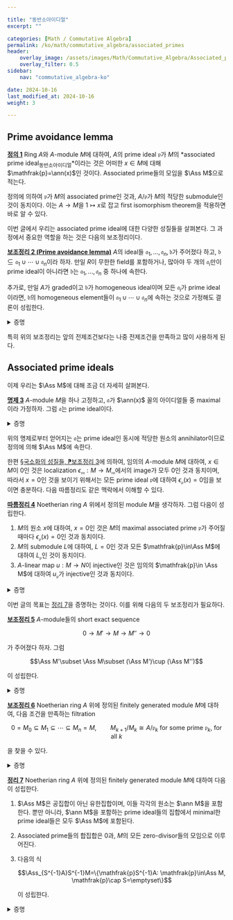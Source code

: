 ```yaml
---

title: "동반소아이디얼"
excerpt: ""

categories: [Math / Commutative Algebra]
permalink: /ko/math/commutative_algebra/associated_primes
header:
    overlay_image: /assets/images/Math/Commutative_Algebra/Associated_primes.png
    overlay_filter: 0.5
sidebar: 
    nav: "commutative_algebra-ko"

date: 2024-10-16
last_modified_at: 2024-10-16
weight: 3

---
```


## Prime avoidance lemma

<div class="definition" markdown="1">

<ins id="def1">**정의 1**</ins> Ring $A$와 $A$-module $M$에 대하여, $A$의 prime ideal $\mathfrak{p}$가 $M$의 *associated prime ideal<sub>동반소아이디얼</sub>*이라는 것은 어떠한 $x\in M$에 대해 $\mathfrak{p}=\ann(x)$인 것이다. Associated prime들의 모임을 $\Ass M$으로 적는다. 

</div>

정의에 의하여 $\mathfrak{p}$가 $M$의 associated prime인 것과, $A/\mathfrak{p}$가 $M$의 적당한 submodule인 것이 동치이다. 이는 $A \rightarrow M$을 $1\mapsto x$로 잡고 first isomorphism theorem을 적용하면 바로 알 수 있다. 

이번 글에서 우리는 associated prime ideal에 대한 다양한 성질들을 살펴본다. 그 과정에서 중요한 역할을 하는 것은 다음의 보조정리이다.

<div class="proposition" markdown="1">

<ins id="lem2">**보조정리 2 (Prime avoidance lemma)**</ins> $A$의 ideal들 $\mathfrak{a}_1,\ldots, \mathfrak{a}_n, \mathfrak{b}$가 주어졌다 하고, $\mathfrak{b}\subseteq \mathfrak{a}_1\cup\cdots\cup \mathfrak{a}_n$이라 하자. 만일 $R$이 무한한 field를 포함하거나, 많아야 두 개의 $\mathfrak{a}_i$만이 prime ideal이 아니라면 $\mathfrak{b}$는 $\mathfrak{a}_1,\ldots, \mathfrak{a}_n$ 중 하나에 속한다. 

추가로, 만일 $A$가 graded이고 $\mathfrak{b}$가 homogeneous ideal이며 모든 $\mathfrak{a}_i$가 prime ideal이라면, $\mathfrak{b}$의 homogeneous element들이 $\mathfrak{a}_1\cup\cdots\cup \mathfrak{a}_n$에 속하는 것으로 가정해도 결론이 성립한다.

</div>
<details class="proof" markdown="1">
<summary>증명</summary>

만일 $R$이 무한한 field $\mathbb{k}$를 포함한다면, ideal들 각각을 $\mathbb{k}$-벡터공간으로 본다면 

$$\mathfrak{b}=\bigcup_{i=1}^n (\mathfrak{b}\cap \mathfrak{a}_i)$$

이고 임의의 $\mathbb{k}$-벡터공간은 자기 자신의 proper subspace들의 유한한 union으로 표현할 수 없으므로 자명하다. 

나머지 경우는 $n$에 대한 귀납법으로 증명한다. $n=1$일 경우는 증명할 것이 없다. 

큰 $n$에 대해서는, 만일 $\mathfrak{a}\_1,\ldots, \mathfrak{a}\_n$ 가운데 하나를 빼도 조건의 포함관계가 성립한다면 이는 귀납적 가정으로 해결 가능하므로 그렇지 않은 경우만 고려하면 충분하다. 즉, $x\_i\not\in \bigcup\_{j\neq i}\mathfrak{a}\_j$를 만족하는 $x\_i\in \mathfrak{b}$가 항상 존재한다고 가정해도 충분하며, $x\_i$의 조건에 의하여 반드시 $x\_i\in \mathfrak{a}\_i$이다. 

이제 $n=2$인 경우, $\mathfrak{b}$의 원소 $x_1+x_2$를 생각하자. 만일 $x_1+x_2\in \mathfrak{a}_1$이라면, $x_2=(x_1+x_2)-x_1\in \mathfrak{a}_1$이므로 모순이고, 비슷하게 $x_1+x_2$는 $\mathfrak{a}_2$의 원소일 수도 없다. 이는 $\mathfrak{b}\subseteq \mathfrak{a}_1\cup \mathfrak{a}_2$라는 가정에 모순이다. 

$n>3$인 경우도 비슷한 아이디어를 사용한다. 주어진 조건으로부터 $\mathfrak{a}\_1,\ldots \mathfrak{a}\_n$ 중 적어도 하나는 prime ideal이므로, 일반성을 잃지 않고 $\mathfrak{a}\_1$이 prime ideal이라 가정할 수 있다. 그럼 원소 $x_1+x_2x_3\cdots x_n$을 생각하고, $\mathfrak{a}_1$이 prime ideal이라는 가정을 잘 사용하면 모순을 얻는다. 

Graded ring의 경우는 $x_i$를 $x_2x_3\cdots$과 같은 degree를 갖도록 여러번 곱해서 차수만 맞춰주면 된다. 

</details>

특히 위의 보조정리는 앞의 전제조건보다는 나중 전제조건을 만족하고 많이 사용하게 된다. 

## Associated prime ideals

이제 우리는 $\Ass M$에 대해 조금 더 자세히 살펴본다.

<div class="proposition" markdown="1">

<ins id="prop3">**명제 3**</ins> $A$-module $M$을 하나 고정하고, $\mathfrak{a}$가 $\ann(x)$ 꼴의 아이디얼들 중 maximal이라 가정하자. 그럼 $\mathfrak{a}$는 prime ideal이다. 

</div>
<details class="proof" markdown="1">
<summary>증명</summary>

$ab\in \mathfrak{a}$라 하고 $b\not\in \mathfrak{a}$라 한 후, $a\in \mathfrak{a}$임을 보여야 한다. $\mathfrak{a}=\ann(x)$라 하자. 그럼 가정에 의해 $abx=0$이고 $bx\neq 0$이다. 이제 $\mathfrak{a}\subseteq\ann(bx)$이므로 $\mathfrak{a}$의 maximality에 의하여 $\mathfrak{a}=\ann(bx)$이다. 이로부터 

$$(a)+\mathfrak{a}\subseteq \ann(bx)=\mathfrak{a}$$

이므로 $a\in \mathfrak{a}$임을 안다. 

</details>

위의 명제로부터 얻어지는 $\mathfrak{a}$는 prime ideal인 동시에 적당한 원소의 annihilator이므로 정의에 의해 $\Ass M$에 속한다. 

한편 [§국소화의 성질들, ⁋보조정리 3](/ko/math/commutative_algebra/properties_of_localization#lem3)에 의하여, 임의의 $A$-module $M$에 대하여, $x\in M$이 $0$인 것은 localization $\epsilon_\mathfrak{m}: M \rightarrow M_\mathfrak{m}$에서의 image가 모두 $0$인 것과 동치이며, 따라서 $x=0$인 것을 보이기 위해서는 모든 prime ideal $\mathfrak{p}$에 대하여 $\epsilon_\mathfrak{p}(x)=0$임을 보이면 충분하다. 다음 따름정리도 같은 맥락에서 이해할 수 있다. 

<div class="proposition" markdown="1">

<ins id="cor4">**따름정리 4**</ins> Noetherian ring $A$ 위에서 정의된 module $M$을 생각하자. 그럼 다음이 성립한다. 

1. $M$의 원소 $x$에 대하여, $x=0$인 것은 $M$의 maximal associated prime $\mathfrak{p}$가 주어질 때마다 $\epsilon_\mathfrak{p}(x)=0$인 것과 동치이다.
2. $M$의 submodule $L$에 대하여, $L=0$인 것과 모든 $\mathfrak{p}\in\Ass M$에 대하여 $L_\mathfrak{p}$인 것이 동치이다.
3. $A$-linear map $u:M \rightarrow N$이 injective인 것은 임의의 $\mathfrak{p}\in \Ass M$에 대하여 $u_\mathfrak{p}$가 injective인 것과 동치이다.

</div>
<details class="proof" markdown="1">
<summary>증명</summary>

우선 1번 결과의 경우, $A$가 noetherian이라는 가정으로부터 임의의 $x\in M$이 주어질 때마다 $\ann(x)$를 포함하는 annihilator ideal들 가운데 maximal인 ideal $\mathfrak{p}$를 하나 택할 수 있으며, [명제 3](#prop3)에 의해 $\mathfrak{p}\in \Ass M$이다. 따라서 $M_\mathfrak{p}$에서 $x/1$은 $0$이 되지 않는다. 2번 결과는 1번 결과에 의해 자명하며, 3번 결과는 2번 결과에서 $L=\ker u$로 두면 된다.

</details>

이번 글의 목표는 [정리 7](#thm7)을 증명하는 것이다. 이를 위해 다음의 두 보조정리가 필요하다. 

<div class="proposition" markdown="1">

<ins id="lem5">**보조정리 5**</ins> $A$-module들의 short exact sequence

$$0 \rightarrow M' \rightarrow M \rightarrow M'' \rightarrow 0$$

가 주어졌다 하자. 그럼

$$\Ass M'\subset \Ass M\subset (\Ass M')\cup (\Ass M'')$$

이 성립한다.

</div>
<details class="proof" markdown="1">
<summary>증명</summary>

첫 번째 포함관계는 자명하다. 두 번째 포함관계의 경우, $\mathfrak{p}\in\Ass M$이 $\Ass M'$에 속하지 않는다 가정하고 이것이 $\Ass M''$에 속함을 보이자. 만일 $x\in M$에 대하여 $\mathfrak{p}=\ann(x)$라면 $Ax\cong A/\mathfrak{p}$이다. 그런데 $\mathfrak{p}$가 prime ideal이므로, $0$이 아닌 임의의 $ax\in Ax$에 대하여 

$$a'\in\ann(ax)\iff a'ax=0\iff a'a\in \mathfrak{p}\iff a'\in \mathfrak{p}$$

가 되어 $\ann(ax)=\mathfrak{p}$이다. 여기서 마지막 동치는 $ax\neq 0$이라는 사실과 $Ax\cong A/\mathfrak{p}$인 것으로부터 $a\not\in \mathfrak{p}$를 사용하여 얻어졌다. 이제 이 등식은 특시 $Ax$의 임의의 $0$이 아닌 submodule은 annihilator로서 $\mathfrak{p}$를 가져야 한다는 것을 보여주는데, $\mathfrak{p}\not\in \Ass M'$인 사실과 종합하면 $Ax\cap M'=0$이어야 함을 안다. 따라서 $Ax$의 $M''$에서의 image는 $Ax$와 isomorphic하고, 이로부터 $\mathfrak{p}\in \Ass M''$임을 안다. 

</details>

<div class="proposition" markdown="1">

<ins id="lem6">**보조정리 6**</ins> Noetherian ring $A$ 위에 정의된 finitely generated module $M$에 대하여, 다음 조건을 만족하는 filtration

$$0=M_0\subseteq M_1\subseteq\cdots\subseteq M_n=M,\qquad \text{$M_{k+1}/M_k\cong A/\mathfrak{p}_k$ for some prime $\mathfrak{p}_k$, for all $k$}$$

을 찾을 수 있다.

</div>
<details class="proof" markdown="1">
<summary>증명</summary>

우선 [명제 3](#prop3)을 이용해 $M$의 associated prime $\mathfrak{p}_1\in\Ass M$을 찾을 수 있고, 따라서 $M_1\cong A/\mathfrak{p}_1$을 만족하는 submodule $M_1$이 존재한다. 똑같은 논리를 $M/M_1$에 적용하여 $M_2$를 얻을 수 있으며, 이러한 과정을 반복하다보면 $M$이 noetherian인 것으로부터 원하는 결론을 얻는다.

</details>

<div class="proposition" markdown="1">

<ins id="thm7">**정리 7**</ins> Noetherian ring $A$ 위에 정의된 finitely generated module $M$에 대하여 다음이 성립한다.

1. $\Ass M$은 공집합이 아닌 유한집합이며, 이들 각각의 원소는 $\ann M$을 포함한다. 뿐만 아니라, $\ann M$을 포함하는 prime ideal들의 집합에서 minimal한 prime ideal들은 모두 $\Ass M$에 포함된다.
2. Associated prime들의 합집합은 $0$과, $M$의 모든 zero-divisor들의 모임으로 이루어진다.
3. 다음의 식
    
    $$\Ass_{S^{-1}A}S^{-1}M=\{\mathfrak{p}S^{-1}A: \mathfrak{p}\in\Ass M, \mathfrak{p}\cap S=\emptyset\}$$

    이 성립한다. 

</div>
<details class="proof" markdown="1">
<summary>증명</summary>

우선 첫 번째 결과의 경우, $\Ass M$이 공집합이 아닌 것은 [명제 3](#prop3)에 의한 것이며, $\Ass M$이 $\ann M$을 포함한다는 것은 자명하다. 한편, [보조정리 5](#lem5)에 의하여 다음 short exact sequence

$$0 \rightarrow M_{n-1} \rightarrow M_n \rightarrow M_n/M_{n-1} \rightarrow 0$$

를 생각하면 $\Ass M_n \subseteq \Ass M_{n-1}\cup \Ass M_n/M_{n-1}=\Ass M_{n-1}\cup \Ass A/\mathfrak{p}_n$이다. 

한편, 임의의 prime ideal $\mathfrak{p}$에 대하여 $\Ass(A/\mathfrak{p})=\\{\mathfrak{p}\\}$임을 다음과 같이 보일 수 있다. $\mathfrak{q}\in \Ass(A/\mathfrak{p})$라 하고, $\mathfrak{q}=\ann(x+\mathfrak{p})$로 적자. 그럼 우선 $\mathfrak{p}\subseteq \mathfrak{q}$임이 자명하다. 이는 임의의 $p\in \mathfrak{p}$에 대하여, 

$$p(x+\mathfrak{p})=px+\mathfrak{p}=0+\mathfrak{p}$$

이 성립하기 때문이다. 만일 $\mathfrak{q}\not\subseteq \mathfrak{p}$라면, $q\in \mathfrak{q}\setminus \mathfrak{p}$가 존재한다. 그럼

$$0=q(x+\mathfrak{p})=qx+\mathfrak{p}$$

인 것으로부터 $qx\in \mathfrak{p}$인 것을 알고, 그럼 $q\not\in \mathfrak{p}$인 것으로부터 $x+\mathfrak{p}$가 $0$이었어야 함을 안다. 그런데 이는 $\mathfrak{q}=A$라는 뜻이므로 모순이다. 

따라서, 위와 같은 방식으로

$$\Ass M \Ass M_{n-1}\cup \{ \mathfrak{p}_{n-1}\}\subseteq \Ass M_{n-2}\cup \{\mathfrak{p}_{n-1},\mathfrak{p}_{n-2}\}\cdots$$

를 반복하면 첫 번째 결과의 유한성을 얻는다. 

첫 번째 결과의 나머지 부분은 세 번째 결과를 증명하여 얻어진다. 그 전에 두 번째 결과의 경우, 만일 $a\in A$가 어떤 $x\in M$의 annihilator ideal에 속한다면, 이 annihilator ideal를 포함하는 maximal한 annihilator ideal을 생각할 수 있고 이것이 $\Ass M$에 속하므로 자명하다. 세 번째 결과의 경우는 표기법에 유의하며 [§국소화의 성질들, ⁋명제 5](/ko/math/commutative_algebra/properties_of_localization#prop5)를 사용하면 된다. 

세 번째 결과를 가정하면 남은 부분도 자명하다. 만일 $\mathfrak{p}$가 $\ann M$을 포함하는 prime ideal들 중 minimal한 것이라면, 세 번째 결과를 이용하면 localization $A_\mathfrak{p}$에서의 maximal ideal $\mathfrak{p}$를 생각할 수 있는데, $\ann M$을 포함하는 유일한 prime ideal이 $\mathfrak{p}$ 뿐이므로 반드시 $\mathfrak{p}\in \Ass M$이어야 한다.  

</details>




